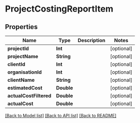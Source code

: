 # ProjectCostingReportItem

## Properties
Name | Type | Description | Notes
------------ | ------------- | ------------- | -------------
**projectId** | **Int** |  | [optional] 
**projectName** | **String** |  | [optional] 
**clientId** | **Int** |  | [optional] 
**organisationId** | **Int** |  | [optional] 
**clientName** | **String** |  | [optional] 
**estimatedCost** | **Double** |  | [optional] 
**actualCostFiltered** | **Double** |  | [optional] 
**actualCost** | **Double** |  | [optional] 

[[Back to Model list]](../README.md#documentation-for-models) [[Back to API list]](../README.md#documentation-for-api-endpoints) [[Back to README]](../README.md)


